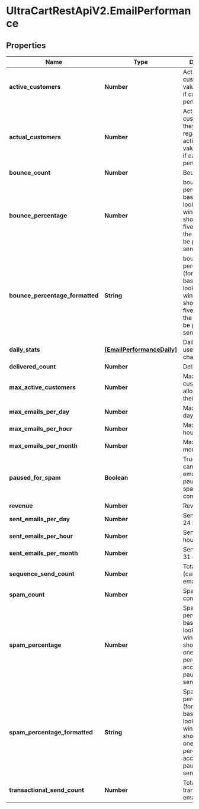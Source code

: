 # UltraCartRestApiV2.EmailPerformance

## Properties
Name | Type | Description | Notes
------------ | ------------- | ------------- | -------------
**active_customers** | **Number** | Active customers.  The value will be -1 if calculation is pending. | [optional] 
**actual_customers** | **Number** | Actual customers that they have regardless of active state.  The value will be -1 if calculation is pending. | [optional] 
**bounce_count** | **Number** | Bounce count | [optional] 
**bounce_percentage** | **Number** | bounce percentage rate based upon our look back window.  This should be under five percent or the account will be paused for sending. | [optional] 
**bounce_percentage_formatted** | **String** | bounce percentage rate (formatted) based upon our look back window.  This should be under five percent or the account will be paused for sending. | [optional] 
**daily_stats** | [**[EmailPerformanceDaily]**](EmailPerformanceDaily.md) | Daily statistics used for charting | [optional] 
**delivered_count** | **Number** | Delivered count | [optional] 
**max_active_customers** | **Number** | Maximum active customers allowed under their billing plan | [optional] 
**max_emails_per_day** | **Number** | Max emails per day | [optional] 
**max_emails_per_hour** | **Number** | Max emails per hour | [optional] 
**max_emails_per_month** | **Number** | Max emails per month | [optional] 
**paused_for_spam** | **Boolean** | True if campaign/flow emails are paused due to spam complaints. | [optional] 
**revenue** | **Number** | Revenue | [optional] 
**sent_emails_per_day** | **Number** | Sent emails last 24 hours | [optional] 
**sent_emails_per_hour** | **Number** | Sent emails last hour | [optional] 
**sent_emails_per_month** | **Number** | Sent emails last 31 days | [optional] 
**sequence_send_count** | **Number** | Total sequence (campaign/flow) emails sent | [optional] 
**spam_count** | **Number** | Spam complaints | [optional] 
**spam_percentage** | **Number** | Spam percentage rate based upon our look back window.  This should be under one half a percent or the account will be paused for sending. | [optional] 
**spam_percentage_formatted** | **String** | Spam percentage rate (formatted) based upon our look back window.  This should be under one half a percent or the account will be paused for sending. | [optional] 
**transactional_send_count** | **Number** | Total transactions emails sent | [optional] 


